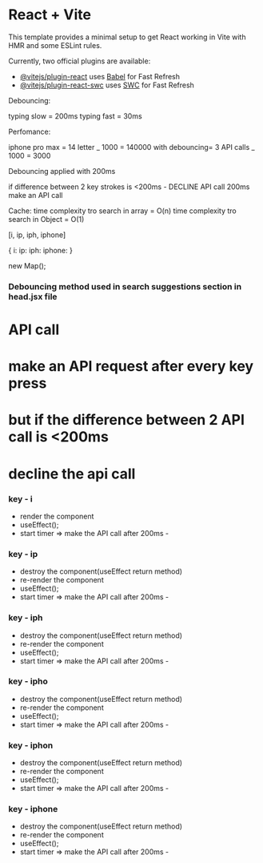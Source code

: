 # React + Vite

This template provides a minimal setup to get React working in Vite with HMR and some ESLint rules.

Currently, two official plugins are available:

- [@vitejs/plugin-react](https://github.com/vitejs/vite-plugin-react/blob/main/packages/plugin-react/README.md) uses [Babel](https://babeljs.io/) for Fast Refresh
- [@vitejs/plugin-react-swc](https://github.com/vitejs/vite-plugin-react-swc) uses [SWC](https://swc.rs/) for Fast Refresh

Debouncing:

typing slow = 200ms
typing fast = 30ms

Perfomance:

iphone pro max = 14 letter _ 1000 = 140000
with debouncing= 3 API calls _ 1000 = 3000

Debouncing applied with 200ms

if difference between 2 key strokes is <200ms - DECLINE API call
200ms make an API call

Cache: time complexity tro search in array = O(n) time complexity tro search in Object = O(1)

[i, ip, iph, iphone]

{ i: ip: iph: iphone: }

new Map();


### Debouncing method used in search suggestions section in head.jsx file

# API call
# make an API request after every key press
# but if the difference between 2 API call is <200ms
# decline the api call

### key - i
  - render the component
  - useEffect();
  - start timer => make the API call after 200ms -


### key - ip 
  - destroy the component(useEffect return method)
  - re-render the component
  - useEffect();
  - start timer => make the API call after 200ms - 


### key - iph 
  - destroy the component(useEffect return method)
  - re-render the component
  - useEffect();
  - start timer => make the API call after 200ms - 

### key - ipho 
  - destroy the component(useEffect return method)
  - re-render the component
  - useEffect();
  - start timer => make the API call after 200ms -

### key - iphon 
  - destroy the component(useEffect return method)
  - re-render the component
  - useEffect();
  - start timer => make the API call after 200ms -

### key - iphone 
  - destroy the component(useEffect return method)
  - re-render the component
  - useEffect();
  - start timer => make the API call after 200ms -       

